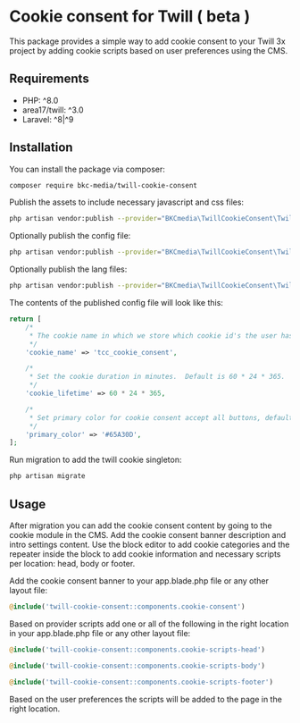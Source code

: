 # Cookie consent for Twill ( beta )

This package provides a simple way to add cookie consent to your Twill 3x project by adding cookie scripts based on user preferences using the CMS.

## Requirements

-  PHP: ^8.0
-  area17/twill: ^3.0
-  Laravel: ^8|^9

## Installation

You can install the package via composer:

```bash \
composer require bkc-media/twill-cookie-consent 
```

Publish the assets to include necessary javascript and css files:

```bash \
php artisan vendor:publish --provider="BKCmedia\TwillCookieConsent\TwillCookieConsentServiceProvider" --tag="twill-cookie-consent-assets" --force 
```

Optionally publish the config file:

```bash \ 
php artisan vendor:publish --provider="BKCmedia\TwillCookieConsent\TwillCookieConsentServiceProvider" --tag="twill-cookie-consent-config"
```

Optionally publish the lang files:

```bash \ 
php artisan vendor:publish --provider="BKCmedia\TwillCookieConsent\TwillCookieConsentServiceProvider" --tag="twill-cookie-consent-translations"
```

The contents of the published config file will look like this:

```php
return [
    /*
     * The cookie name in which we store which cookie id's the user has consented to.
     */
    'cookie_name' => 'tcc_cookie_consent',

    /*
     * Set the cookie duration in minutes.  Default is 60 * 24 * 365.
     */
    'cookie_lifetime' => 60 * 24 * 365,

    /*
     * Set primary color for cookie consent accept all buttons, default is green.
     */
    'primary_color' => '#65A30D',
];
```

Run migration to add the twill cookie singleton:

```bash 
php artisan migrate 
```

## Usage
After migration you can add the cookie consent content by going to the cookie module in the CMS. Add the cookie consent banner description and intro settings content. Use the block editor to add cookie categories and the repeater inside the block to add cookie information and necessary scripts per location: head, body or footer.

Add the cookie consent banner to your app.blade.php file or any other layout file:

```php
@include('twill-cookie-consent::components.cookie-consent')
```

Based on provider scripts add one or all of the following in the right location in your app.blade.php file or any other layout file:

```php 
@include('twill-cookie-consent::components.cookie-scripts-head')

@include('twill-cookie-consent::components.cookie-scripts-body')

@include('twill-cookie-consent::components.cookie-scripts-footer')
```

Based on the user preferences the scripts will be added to the page in the right location.